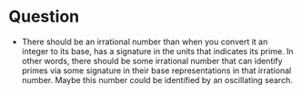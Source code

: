 # Question

- There should be an irrational number than when you convert it an integer to its base, has a signature in the units that indicates its prime. In other words, there should be some irrational number that can identify primes via some signature in their base representations in that irrational number. Maybe this number could be identified by an oscillating search.

